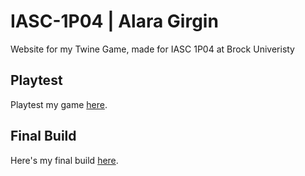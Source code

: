 # IASC-1P04 | Alara Girgin

Website for my Twine Game, made for IASC 1P04 at Brock Univeristy

## Playtest

Playtest my game [here]().

## Final Build

Here's my final build [here]().
